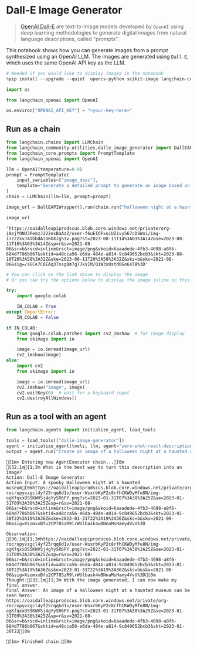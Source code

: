 # Dall-E Image Generator

>[OpenAI Dall-E](https://openai.com/dall-e-3) are text-to-image models developed by `OpenAI` using deep learning methodologies to generate digital images from natural language descriptions, called "prompts".

This notebook shows how you can generate images from a prompt synthesized using an OpenAI LLM. The images are generated using `Dall-E`, which uses the same OpenAI API key as the LLM.


```python
# Needed if you would like to display images in the notebook
%pip install --upgrade --quiet  opencv-python scikit-image langchain-community
```


```python
import os

from langchain_openai import OpenAI

os.environ["OPENAI_API_KEY"] = "<your-key-here>"
```

## Run as a chain


```python
from langchain.chains import LLMChain
from langchain_community.utilities.dalle_image_generator import DallEAPIWrapper
from langchain_core.prompts import PromptTemplate
from langchain_openai import OpenAI

llm = OpenAI(temperature=0.9)
prompt = PromptTemplate(
    input_variables=["image_desc"],
    template="Generate a detailed prompt to generate an image based on the following description: {image_desc}",
)
chain = LLMChain(llm=llm, prompt=prompt)
```


```python
image_url = DallEAPIWrapper().run(chain.run("halloween night at a haunted museum"))
```


```python
image_url
```




    'https://oaidalleapiprodscus.blob.core.windows.net/private/org-i0zjYONU3PemzJ222esBaAzZ/user-f6uEIOFxoiUZivy567cDSWni/img-i7Z2ZxvJ4IbbdAiO6OXJgS3v.png?st=2023-08-11T14%3A03%3A14Z&se=2023-08-11T16%3A03%3A14Z&sp=r&sv=2021-08-06&sr=b&rscd=inline&rsct=image/png&skoid=6aaadede-4fb3-4698-a8f6-684d7786b067&sktid=a48cca56-e6da-484e-a814-9c849652bcb3&skt=2023-08-10T20%3A58%3A32Z&ske=2023-08-11T20%3A58%3A32Z&sks=b&skv=2021-08-06&sig=/sECe7C0EAq37ssgBm7g7JkVIM/Q1W3xOstd0Go6slA%3D'




```python
# You can click on the link above to display the image
# Or you can try the options below to display the image inline in this notebook

try:
    import google.colab

    IN_COLAB = True
except ImportError:
    IN_COLAB = False

if IN_COLAB:
    from google.colab.patches import cv2_imshow  # for image display
    from skimage import io

    image = io.imread(image_url)
    cv2_imshow(image)
else:
    import cv2
    from skimage import io

    image = io.imread(image_url)
    cv2.imshow("image", image)
    cv2.waitKey(0)  # wait for a keyboard input
    cv2.destroyAllWindows()
```

## Run as a tool with an agent


```python
from langchain.agents import initialize_agent, load_tools

tools = load_tools(["dalle-image-generator"])
agent = initialize_agent(tools, llm, agent="zero-shot-react-description", verbose=True)
output = agent.run("Create an image of a halloween night at a haunted museum")
```

    
    
    [1m> Entering new AgentExecutor chain...[0m
    [32;1m[1;3m What is the best way to turn this description into an image?
    Action: Dall-E Image Generator
    Action Input: A spooky Halloween night at a haunted museum[0mhttps://oaidalleapiprodscus.blob.core.windows.net/private/org-rocrupyvzgcl4yf25rqq6d1v/user-WsxrbKyP2c8rfhCKWDyMfe8N/img-ogKfqxxOS5KWVSj4gYySR6FY.png?st=2023-01-31T07%3A38%3A25Z&se=2023-01-31T09%3A38%3A25Z&sp=r&sv=2021-08-06&sr=b&rscd=inline&rsct=image/png&skoid=6aaadede-4fb3-4698-a8f6-684d7786b067&sktid=a48cca56-e6da-484e-a814-9c849652bcb3&skt=2023-01-30T22%3A19%3A36Z&ske=2023-01-31T22%3A19%3A36Z&sks=b&skv=2021-08-06&sig=XsomxxBfu2CP78SzR9lrWUlbask4wBNnaMsHamy4VvU%3D
    
    Observation: [36;1m[1;3mhttps://oaidalleapiprodscus.blob.core.windows.net/private/org-rocrupyvzgcl4yf25rqq6d1v/user-WsxrbKyP2c8rfhCKWDyMfe8N/img-ogKfqxxOS5KWVSj4gYySR6FY.png?st=2023-01-31T07%3A38%3A25Z&se=2023-01-31T09%3A38%3A25Z&sp=r&sv=2021-08-06&sr=b&rscd=inline&rsct=image/png&skoid=6aaadede-4fb3-4698-a8f6-684d7786b067&sktid=a48cca56-e6da-484e-a814-9c849652bcb3&skt=2023-01-30T22%3A19%3A36Z&ske=2023-01-31T22%3A19%3A36Z&sks=b&skv=2021-08-06&sig=XsomxxBfu2CP78SzR9lrWUlbask4wBNnaMsHamy4VvU%3D[0m
    Thought:[32;1m[1;3m With the image generated, I can now make my final answer.
    Final Answer: An image of a Halloween night at a haunted museum can be seen here: https://oaidalleapiprodscus.blob.core.windows.net/private/org-rocrupyvzgcl4yf25rqq6d1v/user-WsxrbKyP2c8rfhCKWDyMfe8N/img-ogKfqxxOS5KWVSj4gYySR6FY.png?st=2023-01-31T07%3A38%3A25Z&se=2023-01-31T09%3A38%3A25Z&sp=r&sv=2021-08-06&sr=b&rscd=inline&rsct=image/png&skoid=6aaadede-4fb3-4698-a8f6-684d7786b067&sktid=a48cca56-e6da-484e-a814-9c849652bcb3&skt=2023-01-30T22[0m
    
    [1m> Finished chain.[0m
    
